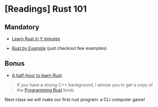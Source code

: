 # [Readings] Rust 101

## Mandatory

- [Learn Rust in Y minutes](https://learnxinyminutes.com/docs/rust/)

- [Rust by Example](https://doc.rust-lang.org/stable/rust-by-example/) (just checkout few examples)

## Bonus

- [A half-hour to learn Rust](https://fasterthanli.me/articles/a-half-hour-to-learn-rust)

> If you have a strong C++ background, I advise you to get a copy of the [Programming Rust](https://www.oreilly.com/library/view/programming-rust/9781491927274/) book.

Next class we will make our first rust program: a CLI computer game!